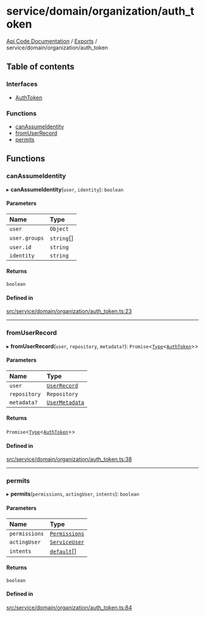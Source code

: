 # service/domain/organization/auth\_token
 
[Api Code Documentation](../README.md) / [Exports](../modules.md) / service/domain/organization/auth\_token

## Table of contents

### Interfaces

- [AuthToken](../interfaces/service_domain_organization_auth_token.AuthToken.md)

### Functions

- [canAssumeIdentity](service_domain_organization_auth_token.md#canassumeidentity)
- [fromUserRecord](service_domain_organization_auth_token.md#fromuserrecord)
- [permits](service_domain_organization_auth_token.md#permits)

## Functions

### canAssumeIdentity

▸ **canAssumeIdentity**(`user`, `identity`): `boolean`

#### Parameters

| Name | Type |
| :------ | :------ |
| `user` | `Object` |
| `user.groups` | `string`[] |
| `user.id` | `string` |
| `identity` | `string` |

#### Returns

`boolean`

#### Defined in

[src/service/domain/organization/auth_token.ts:23](https://github.com/openkfw/TruBudget/blob/aca360d/api/src/service/domain/organization/auth_token.ts#L23)

___

### fromUserRecord

▸ **fromUserRecord**(`user`, `repository`, `metadata?`): `Promise`<[`Type`](result.md#type)<[`AuthToken`](../interfaces/service_domain_organization_auth_token.AuthToken.md)\>\>

#### Parameters

| Name | Type |
| :------ | :------ |
| `user` | [`UserRecord`](../interfaces/service_domain_organization_user_record.UserRecord.md) |
| `repository` | `Repository` |
| `metadata?` | [`UserMetadata`](service_domain_metadata.md#usermetadata) |

#### Returns

`Promise`<[`Type`](result.md#type)<[`AuthToken`](../interfaces/service_domain_organization_auth_token.AuthToken.md)\>\>

#### Defined in

[src/service/domain/organization/auth_token.ts:38](https://github.com/openkfw/TruBudget/blob/aca360d/api/src/service/domain/organization/auth_token.ts#L38)

___

### permits

▸ **permits**(`permissions`, `actingUser`, `intents`): `boolean`

#### Parameters

| Name | Type |
| :------ | :------ |
| `permissions` | [`Permissions`](service_domain_permissions.md#permissions) |
| `actingUser` | [`ServiceUser`](../interfaces/service_domain_organization_service_user.ServiceUser.md) |
| `intents` | [`default`](authz_intents.md#default)[] |

#### Returns

`boolean`

#### Defined in

[src/service/domain/organization/auth_token.ts:84](https://github.com/openkfw/TruBudget/blob/aca360d/api/src/service/domain/organization/auth_token.ts#L84)
